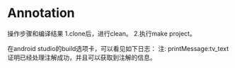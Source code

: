 # Annotation

操作步骤和编译结果
1.clone后，进行clean。
2.执行make project。


在android studio的build选项卡，可以看见如下日志：
注: printMessage:tv_text
证明已经处理注解成功，并且可以获取到注解的信息。
